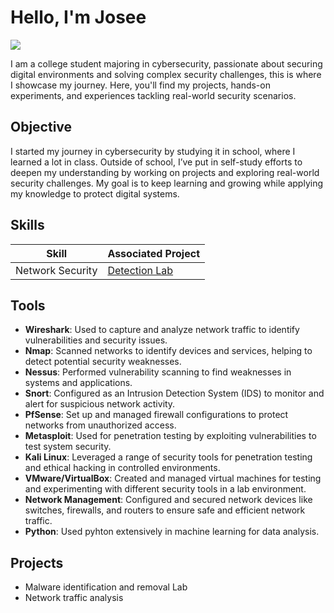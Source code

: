 # Hello, I'm Josee
<a href="https://www.linkedin.com/in/josee-nyaga"><img src="https://img.shields.io/badge/-LinkedIn-0072b1?&style=for-the-badge&logo=linkedin&logoColor=white" /></a>

I am a college student majoring in cybersecurity, passionate about securing digital environments and solving complex security challenges, this is where I showcase my journey. Here, you'll find my projects, hands-on experiments, and experiences tackling real-world security scenarios.

## Objective

I started my journey in cybersecurity by studying it in school, where I learned a lot in class. Outside of school, I’ve put in self-study efforts to deepen my understanding by working on projects and exploring real-world security challenges. My goal is to keep learning and growing while applying my knowledge to protect digital systems.

## Skills

| Skill                                         | Associated Project         |
|-----------------------------------------------|----------------------------|
| Network Security                              | <a href="(https://github.com/joseepascale/Network-Security-Set-Up-for-Daycare)">Detection Lab</a>|

## Tools

- **Wireshark**: Used to capture and analyze network traffic to identify vulnerabilities and security issues.
- **Nmap**: Scanned networks to identify devices and services, helping to detect potential security weaknesses.
- **Nessus**: Performed vulnerability scanning to find weaknesses in systems and applications.
- **Snort**: Configured as an Intrusion Detection System (IDS) to monitor and alert for suspicious network activity.
- **PfSense**: Set up and managed firewall configurations to protect networks from unauthorized access.
- **Metasploit**: Used for penetration testing by exploiting vulnerabilities to test system security.
- **Kali Linux**: Leveraged a range of security tools for penetration testing and ethical hacking in controlled environments.
- **VMware/VirtualBox**: Created and managed virtual machines for testing and experimenting with different security tools in a lab environment.
- **Network Management**: Configured and secured network devices like switches, firewalls, and routers to ensure safe and efficient network traffic.
- **Python**: Used pyhton extensively in machine learning for data analysis.

  
## Projects
- Malware identification and removal Lab
- Network traffic analysis
